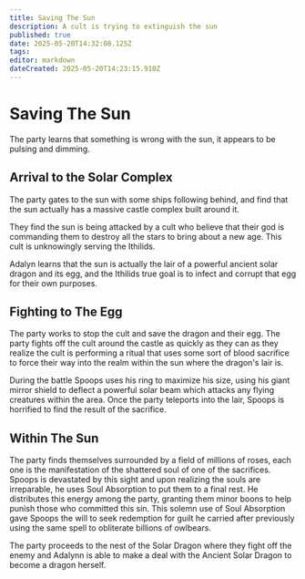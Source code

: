 ```yaml
---
title: Saving The Sun
description: A cult is trying to extinguish the sun
published: true
date: 2025-05-20T14:32:08.125Z
tags: 
editor: markdown
dateCreated: 2025-05-20T14:23:15.910Z
---
```


# Saving The Sun
The party learns that something is wrong with the sun, it appears to be pulsing and dimming. 

## Arrival to the Solar Complex
The party gates to the sun with some ships following behind, and find that the sun actually has a massive castle complex built around it. 

They find the sun is being attacked by a cult who believe that their god is commanding them to destroy all the stars to bring about a new age. This cult is unknowingly serving the Ithilids. 

Adalyn learns that the sun is actually the lair of a powerful ancient solar dragon and its egg, and the Ithilids true goal is to infect and corrupt that egg for their own purposes. 

## Fighting to The Egg
The party works to stop the cult and save the dragon and their egg. The party fights off the cult around the castle as quickly as they can as they realize the cult is performing a ritual that uses some sort of blood sacrifice to force their way into the realm within the sun where the dragon's lair is. 

During the battle Spoops uses his ring to maximize his size, using his giant mirror shield to deflect a powerful solar beam which attacks any flying creatures within the area. Once the party teleports into the lair, Spoops is horrified to find the result of the sacrifice. 



## Within The Sun
The party finds themselves surrounded by a field of millions of roses, each one is the manifestation of the shattered soul of one of the sacrifices. Spoops is devastated by this sight and upon realizing the souls are irreparable, he uses Soul Absorption to put them to a final rest. He distributes this energy among the party, granting them minor boons to help punish those who committed this sin. This solemn use of Soul Absorption gave Spoops the will to seek redemption for guilt he carried after previously using the same spell to obliterate billions of owlbears. 

The party proceeds to the nest of the Solar Dragon where they fight off the enemy and Adalynn is able to make a deal with the Ancient Solar Dragon to become a dragon herself.